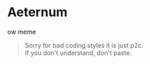 # Aeternum
 ow meme

> Sorry for bad coding styles it is just p2c.  
> If you don't understand, don't paste.  
